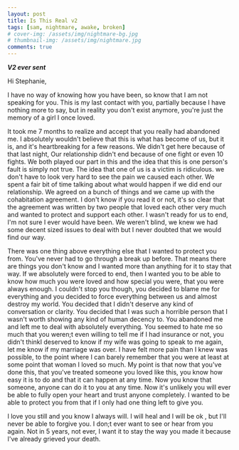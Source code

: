 ```yaml
---
layout: post
title: Is This Real v2
tags: [sam, nightmare, awake, broken]
# cover-img: /assets/img/nightmare-bg.jpg
# thumbnail-img: /assets/img/nightmare.jpg
comments: true
---
```


***V2 ever sent***  

Hi Stephanie,  
  
I have no way of knowing how you have been, so know that I am not speaking for you. This is my last contact with you, partially because I have nothing more to say, but in reality you don't exist anymore, you're just the memory of a girl I once loved.  
  
It took me 7 months to realize and accept that you really had abandoned me. I absolutely wouldn't believe that this is what has become of us, but it is, and it's heartbreaking for a few reasons. We didn't get here because of that last night, Our relationship didn't end because of one fight or even 10 fights. We both played our part in this and the idea that this is one person's fault is simply not true. The idea that one of us is a victim is ridiculous. we don't have to look very hard to see the pain we caused each other. We spent a fair bit of time talking about what would happen if we did end our relationship. We agreed on a bunch of things and we came up with the cohabitation agreement. I don't know if you read it or not, it's so clear that the agreement was written by two people that loved each other very much and wanted to protect and support each other. I wasn't ready for us to end, I'm not sure I ever would have been. We weren't blind, we knew we had some decent sized issues to deal with but I never doubted that we would find our way.  

There was one thing above everything else that I wanted to protect you from. You've never had to go through a break up before. That means there are things you don't know and I wanted more than anything for it to stay that way. If we absolutely were forced to end, then I wanted you to be able to know how much you were loved and how special you were, that you were always enough. I couldn't stop you though, you decided to blame me for everything and you decided to force everything between us and almost destroy my world. You decided that I didn't deserve any kind of conversation or clarity. You decided that I was such a horrible person that I wasn't worth showing any kind of human decency to. You abandoned me and left me to deal with absolutely everything. You seemed to hate me so much that you weren;t even willing to tell me if I had insurance or not, you didn't thinkI deserved to know if my wife was going to speak to me again, let me know if my marriage was over. I have felt more pain than I knew was possible, to the point where I can barely remember that you were at least at some point that woman I loved so much. My point is that now that you've done this, that you've treated someone you loved like this, you know how easy it is to do and that it can happen at any time. Now you know that someone, anyone can do it to you at any time.  Now it's unlikely you will ever be able to fully open your heart and trust anyone completely. I wanted to be able to protect you from that if I only had one thing left to give you.  

I love you still and you know I always will. I will heal and I will be ok , but I'll never be able to forgive you.  I don;t ever want to see or hear from you again. Not in 5 years, not ever, I want it to stay the way you made it because I've already grieved your death.  
